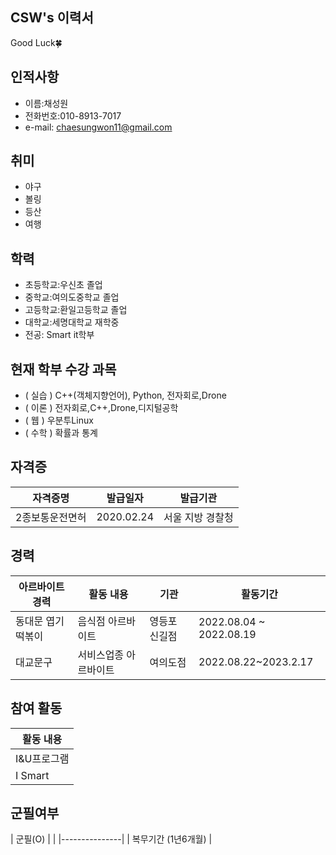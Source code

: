 
## CSW's 이력서

Good Luck🍀

   
## 인적사항  
   - 이름:채성원
   - 전화번호:010-8913-7017
   - e-mail: chaesungwon11@gmail.com

## 취미

- 야구
- 볼링
- 등산
- 여행

## 학력
   
* 초등학교:우신초 졸업
* 중학교:여의도중학교 졸업
* 고등학교:환일고등학교 졸업
* 대학교:세명대학교 재학중
* 전공: Smart it학부

   

## 현재 학부 수강 과목

* ( 실습 ) C++(객체지향언어), Python, 전자회로,Drone
* ( 이론 ) 전자회로,C++,Drone,디지털공학
* ( 웹 ) 우분투Linux
* ( 수학 ) 확률과 통계
    
## 자격증
| 자격증명        | 발급일자 | 발급기관 |
| --------------- | -------- | -------- |
| 2종보통운전면허 | 2020.02.24  |  서울 지방 경찰청    |
    
## 경력
    
| 아르바이트 경력 | 활동 내용             | 기관           | 활동기간          |
| --------------- | --------------------- | -------------- | ----------------- |
| 동대문 엽기 떡볶이    | 음식점 아르바이트 | 영등포 신길점  | 2022.08.04 ~ 2022.08.19 |
| 대교문구  | 서비스업종 아르바이트 | 여의도점 | 2022.08.22~2023.2.17         |

## 참여 활동
| 활동 내용        |   
| --------------- | 
| I&U프로그램 |   
| I Smart |  

## 군필여부

| 군필(O)  |  |
|---------------|
| 복무기간   (1년6개월)  |





